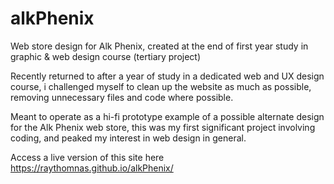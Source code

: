 # alkPhenix

Web store design for Alk Phenix, created at the end of first year study in graphic & web design course (tertiary project) 

Recently returned to after a year of study in a dedicated web and UX design course, i challenged myself to clean up the website as much as possible, removing unnecessary files and code where possible.

Meant to operate as a hi-fi prototype example of a possible alternate design for the Alk Phenix web store, this was my first significant project involving coding, and peaked my interest in web design in general.

Access a live version of this site here https://raythomnas.github.io/alkPhenix/
